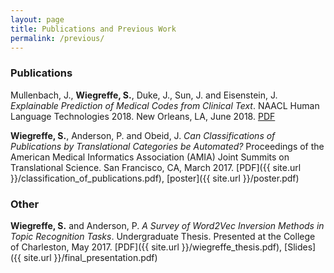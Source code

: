 ```yaml
---
layout: page
title: Publications and Previous Work
permalink: /previous/
---
```


### Publications 

Mullenbach, J., **Wiegreffe, S.**, Duke, J., Sun, J. and Eisenstein, J. *Explainable Prediction of Medical Codes from Clinical Text*. NAACL Human Language Technologies 2018. New Orleans, LA, June 2018. [PDF](https://arxiv.org/abs/1802.05695)

**Wiegreffe, S.**, Anderson, P. and Obeid, J. *Can Classifications of Publications by Translational Categories be Automated?* Proceedings of the American Medical Informatics Association (AMIA) Joint Summits on Translational Science. San Francisco, CA, March 2017. [PDF]({{ site.url }}/classification_of_publications.pdf), [poster]({{ site.url }}/poster.pdf)

### Other

**Wiegreffe, S.** and Anderson, P. *A Survey of Word2Vec Inversion Methods in Topic Recognition Tasks*. Undergraduate Thesis. Presented at the College of Charleston, May 2017. [PDF]({{ site.url }}/wiegreffe_thesis.pdf), [Slides]({{ site.url }}/final_presentation.pdf)
